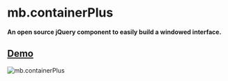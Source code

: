 # mb.containerPlus

__An open source jQuery component to easily build a windowed interface.__

## [Demo](http://pupunzi.com/#mb.components/mb.containerPlus/containerPlus.html)

![mb.containerPlus](http://pupunzi.com/images/components/mb.containerPlus.png)